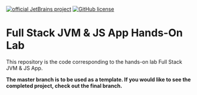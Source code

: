 [![official JetBrains project](https://jb.gg/badges/official.svg)](https://confluence.jetbrains.com/display/ALL/JetBrains+on+GitHub)
[![GitHub license](https://img.shields.io/badge/license-Apache%20License%202.0-blue.svg?style=flat)](https://www.apache.org/licenses/LICENSE-2.0)

# Full Stack JVM & JS App Hands-On Lab

This repository is the code corresponding to the hands-on lab Full Stack JVM & JS App.

**The master branch is to be used as a template. If you would like to see the completed project, check out the final branch.**